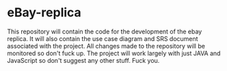 # eBay-replica
This repository will contain the code for the development of the ebay replica. It will also contain the 
use case diagram and SRS document associated with the project. All changes made to the repository will be monitored so don't fuck up.
The project will work largely with just JAVA and JavaScript so don't suggest any other stuff. Fuck you.
